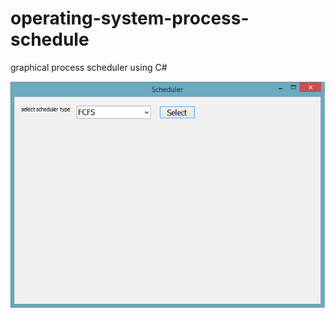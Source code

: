 # operating-system-process-schedule
graphical process scheduler using C#



![Screenshot](screens/1.png)

